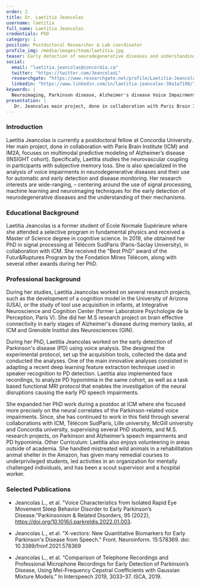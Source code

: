 ```yaml
---
order: 2
title: Dr. Laetitia Jeancolas
username: laetitia
full_name: Laetitia Jeancolas
credentials: PhD
category: 1
position: Postdoctoral Researcher & Lab coordinator
profile_img: /media/images/team/laetitia.jpg
teaser: Early detection of neurodegenerative diseases and understanding the mechanisms that drive their pathogenesis.
social:
  email: "laetitia.jeancolas@concordia.ca"
  twitter: "https://twitter.com/JeancolasL"
  researchgate: "https://www.researchgate.net/profile/Laetitia-Jeancolas"
  linkedin: "https://www.linkedin.com/in/laetitia-jeancolas-30a1a7198/"
keywords: |
  Neuroimaging, Parkinson disease, Alzheimer's disease Voice Impairment, Neurodegeneration
presentation: |
   Dr. Jeancolas main project, done in collaboration with Paris Brain Institute (ICM) and IM2A, focuses on multimodal predictive modeling of Alzheimer’s disease (INSIGHT cohort). Specifically, Laetitia studies the neurovascular coupling in participants with subjective memory loss. She is also specialized in the analysis of voice impairments in neurodegenerative diseases and their use for automatic and early detection and disease monitoring. Her research interests are wide-ranging, – centering around the use of signal processing, machine learning and neuroimaging techniques for the early detection of neurodegenerative diseases and the understanding of their mechanisms.
---
```


### Introduction

Laetitia Jeancolas is currently a postdoctoral fellow at Concordia University. Her main project, done in collaboration with Paris Brain Institute (ICM) and IM2A, focuses on multimodal predictive modeling of Alzheimer’s disease (INSIGHT cohort). Specifically, Laetitia studies the neurovascular coupling in participants with subjective memory loss. She is also specialized in the analysis of voice impairments in neurodegenerative diseases and their use for automatic and early detection and disease monitoring. Her research interests are wide-ranging, – centering around the use of signal processing, machine learning and neuroimaging techniques for the early detection of neurodegenerative diseases and the understanding of their mechanisms.

### Educational Background

Laetitia Jeancolas is a former student of Ecole Normale Supérieure where she attended a selective program in fundamental physics and received a Master of Science degree in cognitive science. In 2019, she obtained her PhD in signal processing at Télécom SudParis (Paris-Saclay University), in collaboration with ICM. She received the "Best PhD" award of the Futur&Ruptures Program by the Fondation Mines Télécom, along with several other awards during her PhD.

### Professional background

During her studies, Laetitia Jeancolas worked on several research projects, such as the development of a cognition model in the University of Arizona (USA), or the study of tool use acquisition in infants, at Integrative Neuroscience and Cognition Center (former Laboratoire Psychologie de la Perception, Paris V). She did her M.S research project on brain effective connectivity in early stages of Alzheimer's disease during memory tasks, at ICM and Grenoble Institut des Neurosciences (GIN).

During her PhD, Laetitia Jeancolas worked on the early detection of Parkinson's disease (PD) using voice analysis. She designed the experimental protocol, set up the acquisition tools, collected the data and conducted the analyses. One of the main innovative analyses consisted in adapting a recent deep learning feature extraction technique used in speaker recognition to PD detection. Laetitia also implemented face recordings, to analyze PD hypomimia in the same cohort, as well as a task based functional MRI protocol that enables the investigation of the neural disruptions causing the early PD speech impairments.

She expanded her PhD work during a postdoc at ICM where she focused more precisely on the neural correlates of the Parkinson-related voice impairments.
Since, she has continued to work in this field through several collaborations with ICM, Télécom SudParis, Lille university, McGill university and Concordia university, supervising several PhD students, and M.S. research projects, on Parkinson and Alzheimer’s speech impairments and PD hypomimia.
Other Curriculum: Laetitia also enjoys volunteering in areas outside of academia. She handled mistreated wild animals in a rehabilitation animal shelter in the Amazon, has given many remedial courses to underprivileged students, led activities in an organization for mentally challenged individuals, and has been a scout supervisor and a hospital worker.

### Selected Publications

- Jeancolas L., et al. "Voice Characteristics from Isolated Rapid Eye Movement Sleep Behavior Disorder to Early Parkinson’s Disease."Parkinsonism & Related Disorders, 95 (2022), https://doi.org/10.1016/j.parkreldis.2022.01.003.

- Jeancolas L., et al. “X-vectors: New Quantitative Biomarkers for Early Parkinson's Disease from Speech." Front. Neuroinform. 15:578369. doi: 10.3389/fninf.2021.578369

- Jeancolas L., et al. “Comparison of Telephone Recordings and Professional Microphone Recordings for Early Detection of Parkinson’s Disease, Using Mel-Frequency Cepstral Coefficients with Gaussian Mixture Models.” In Interspeech 2019, 3033–37. ISCA, 2019.

